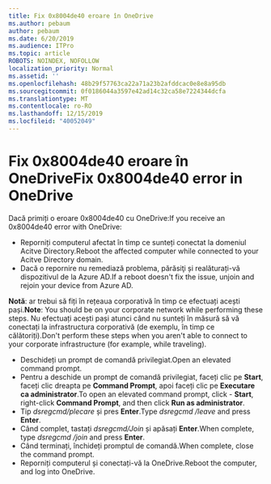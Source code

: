 ```yaml
---
title: Fix 0x8004de40 eroare în OneDrive
ms.author: pebaum
author: pebaum
ms.date: 6/20/2019
ms.audience: ITPro
ms.topic: article
ROBOTS: NOINDEX, NOFOLLOW
localization_priority: Normal
ms.assetid: ''
ms.openlocfilehash: 48b29f57763ca22a71a23b2afddcac0e8e8a95db
ms.sourcegitcommit: 0f0186044a3597e42ad14c32ca58e7224344dcfa
ms.translationtype: MT
ms.contentlocale: ro-RO
ms.lasthandoff: 12/15/2019
ms.locfileid: "40052049"
---
```

# <a name="fix-0x8004de40-error-in-onedrive"></a><span data-ttu-id="ef59e-102">Fix 0x8004de40 eroare în OneDrive</span><span class="sxs-lookup"><span data-stu-id="ef59e-102">Fix 0x8004de40 error in OneDrive</span></span>

<span data-ttu-id="ef59e-103">Dacă primiți o eroare 0x8004de40 cu OneDrive:</span><span class="sxs-lookup"><span data-stu-id="ef59e-103">If you receive an 0x8004de40 error with OneDrive:</span></span>

- <span data-ttu-id="ef59e-104">Reporniți computerul afectat în timp ce sunteți conectat la domeniul Acitve Directory.</span><span class="sxs-lookup"><span data-stu-id="ef59e-104">Reboot the affected computer while connected to your Acitve Directory domain.</span></span>
- <span data-ttu-id="ef59e-105">Dacă o repornire nu remediază problema, părăsiţi și realăturați-vă dispozitivul de la Azure AD.</span><span class="sxs-lookup"><span data-stu-id="ef59e-105">If a reboot doesn't fix the issue, unjoin and rejoin your device from Azure AD.</span></span> 

<span data-ttu-id="ef59e-106">**Notă**: ar trebui să fiți în rețeaua corporativă în timp ce efectuați acești pași.</span><span class="sxs-lookup"><span data-stu-id="ef59e-106">**Note**: You should be on your corporate network while performing these steps.</span></span> <span data-ttu-id="ef59e-107">Nu efectuați acești pași atunci când nu sunteți în măsură să vă conectați la infrastructura corporativă (de exemplu, în timp ce călătoriți).</span><span class="sxs-lookup"><span data-stu-id="ef59e-107">Don't perform these steps when you aren't able to connect to your corporate infrastructure (for example, while traveling).</span></span> 

- <span data-ttu-id="ef59e-108">Deschideți un prompt de comandă privilegiat.</span><span class="sxs-lookup"><span data-stu-id="ef59e-108">Open an elevated command prompt.</span></span> 
- <span data-ttu-id="ef59e-109">Pentru a deschide un prompt de comandă privilegiat, faceți clic pe **Start**, faceți clic dreapta pe **Command Prompt**, apoi faceți clic pe **Executare ca administrator**.</span><span class="sxs-lookup"><span data-stu-id="ef59e-109">To open an elevated command prompt, click - **Start**, right-click **Command Prompt**, and then click **Run as administrator**.</span></span>
- <span data-ttu-id="ef59e-110">Tip *dsregcmd/plecare* și pres **Enter**.</span><span class="sxs-lookup"><span data-stu-id="ef59e-110">Type *dsregcmd /leave* and press **Enter**.</span></span>
- <span data-ttu-id="ef59e-111">Când complet, tastați *dsregcmd/Join* și apăsați **Enter**.</span><span class="sxs-lookup"><span data-stu-id="ef59e-111">When complete, type *dsregcmd /join* and press **Enter**.</span></span>
- <span data-ttu-id="ef59e-112">Când terminați, închideți promptul de comandă.</span><span class="sxs-lookup"><span data-stu-id="ef59e-112">When complete, close the command prompt.</span></span>
- <span data-ttu-id="ef59e-113">Reporniți computerul și conectați-vă la OneDrive.</span><span class="sxs-lookup"><span data-stu-id="ef59e-113">Reboot the computer, and log into OneDrive.</span></span>